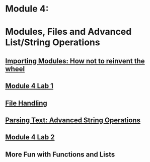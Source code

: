 # Module 4: 
# Modules, Files and Advanced List/String Operations

## [Importing Modules: How not to reinvent the wheel](https://github.com/summerela/intro_programming_python/blob/master/Module4/2_File_Handling.ipynb)

## [Module 4 Lab 1](Lab1.md)

## [File Handling](https://github.com/summerela/intro_programming_python/blob/master/Module4/1_Importing_Modules.ipynb)

## [Parsing Text: Advanced String Operations](https://github.com/summerela/intro_programming_python/blob/master/Module4/3_parsing_text.ipynb)

## [Module 4 Lab 2](Lab2.md)

## More Fun with Functions and Lists

